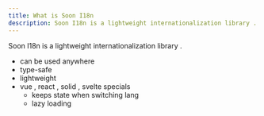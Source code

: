 ```yaml
---
title: What is Soon I18n
description: Soon I18n is a lightweight internationalization library .
---
```


Soon I18n is a lightweight internationalization library .

- can be used anywhere
- type-safe
- lightweight
- vue , react , solid , svelte specials
  - keeps state when switching lang
  - lazy loading
